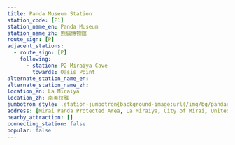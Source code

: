 ```yaml
---
title: Panda Museum Station
station_code: [P1]
station_name_en: Panda Museum
station_name_zh: 熊貓博物館
route_sign: [P]
adjacent_stations:
  - route_sign: [P]
    following:
      - station: P2-Miraiya Cave
        towards: Oasis Point
alternate_station_name_en: 
alternate_station_name_zh: 
location_en: La Miraiya
location_zh: 南美拉雅
jumbotron_style: .station-jumbotron{background-image:url(/img/bg/pandaexpress.png);background-repeat:no-repeat;background-size:50% 10px;background-position:right 130px}
address: [Mirai Panda Protected Area, La Miraiya, City of Mirai, United Cities]
nearby_attraction: []
connecting_station: false
popular: false
---
```


